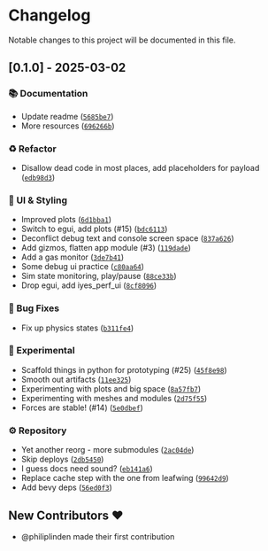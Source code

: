 # Changelog

Notable changes to this project will be documented in this file.

## [0.1.0] - 2025-03-02

### 📚 Documentation

- Update readme ([`5685be7`](https://github.com/philiplinden/buoy/commit/5685be7df46da343be3b831e7e5c15e024227a1c))
- More resources ([`696266b`](https://github.com/philiplinden/buoy/commit/696266b175e90f3e36d5de8494ef2f7977d41b43))

### ♻️ Refactor

- Disallow dead code in most places, add placeholders for payload ([`edb98d3`](https://github.com/philiplinden/buoy/commit/edb98d3a6aff3c3633de027930e3406e3fdd3bb0))

### 🎨 UI & Styling

- Improved plots ([`6d1bba1`](https://github.com/philiplinden/buoy/commit/6d1bba1862d9be682693fe6932148195a8db3ea7))
- Switch to egui, add plots (#15) ([`bdc6113`](https://github.com/philiplinden/buoy/commit/bdc6113a3d77993f56df5796358879371002e8f9))
- Deconflict debug text and console screen space ([`837a626`](https://github.com/philiplinden/buoy/commit/837a626c0a4781d22150d1fe3ea12e71519d5729))
- Add gizmos, flatten app module (#3) ([`119dade`](https://github.com/philiplinden/buoy/commit/119dade9ffb889d48ddcccb3381958bff7eae594))
- Add a gas monitor ([`3de7b41`](https://github.com/philiplinden/buoy/commit/3de7b4167d26622d516bd4cf9a11c5c584d724b0))
- Some debug ui practice ([`c80aa64`](https://github.com/philiplinden/buoy/commit/c80aa64d2bbd4cc2c1932889863bada2f8a1d0c2))
- Sim state monitoring, play/pause ([`88ce33b`](https://github.com/philiplinden/buoy/commit/88ce33b46f65d1e592057e51128b995d65eb34eb))
- Drop egui, add iyes_perf_ui ([`8cf8096`](https://github.com/philiplinden/buoy/commit/8cf8096625dd3ea4cfe98125a4f8d1d148eb5fbb))

### 🐛 Bug Fixes

- Fix up physics states ([`b311fe4`](https://github.com/philiplinden/buoy/commit/b311fe4d9e38f67e2c4fa5ee20b268da6797afe1))

### 🧪 Experimental

- Scaffold things in python for prototyping (#25) ([`45f8e98`](https://github.com/philiplinden/buoy/commit/45f8e98b571bff0a2bf8aac607f6745b0cc2743c))
- Smooth out artifacts ([`11ee325`](https://github.com/philiplinden/buoy/commit/11ee325c5d2f418f33b6db4e483ed94fb9f58709))
- Experimenting with plots and big space ([`8a57fb7`](https://github.com/philiplinden/buoy/commit/8a57fb7f7f6ce7151209f9f8f577bf3d248b7277))
- Experimenting with meshes and modules ([`2d75f55`](https://github.com/philiplinden/buoy/commit/2d75f5528cecac68c87851a3f5e1a4388741c1e1))
- Forces are stable! (#14) ([`5e0dbef`](https://github.com/philiplinden/buoy/commit/5e0dbefea4e4adf7eda26d73c3f7f9eb711020ad))

### ⚙️ Repository

- Yet another reorg - more submodules ([`2ac04de`](https://github.com/philiplinden/buoy/commit/2ac04de27df4b41f1223042e15e2c5a817b1bcb3))
- Skip deploys ([`2db5450`](https://github.com/philiplinden/buoy/commit/2db5450b77d736bbd545dab3b71a3681782d62f9))
- I guess docs need sound? ([`eb141a6`](https://github.com/philiplinden/buoy/commit/eb141a6a446042670815ea3cfb9a5598b7f5e036))
- Replace cache step with the one from leafwing ([`99642d9`](https://github.com/philiplinden/buoy/commit/99642d9cd84ff8eda7d29904e2fc7c22c3fd8f08))
- Add bevy deps ([`56ed0f3`](https://github.com/philiplinden/buoy/commit/56ed0f3d6c41e6f2b114d4cacfda22bd3e0f2a0a))


## New Contributors ❤️

* @philiplinden made their first contribution
<!-- generated by git-cliff -->
